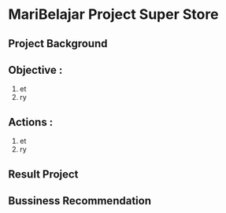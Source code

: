 # **MariBelajar Project Super Store**

## Project Background

## Objective :
1. et
2. ry
   
## Actions :
1. et
2. ry

## Result Project

## Bussiness Recommendation
